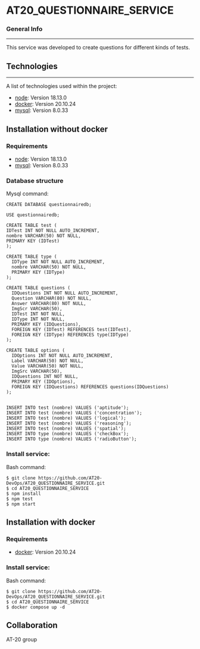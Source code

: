 # AT20_QUESTIONNAIRE_SERVICE
### General Info
***
This service was developed to create questions for different kinds of tests.
## Technologies
***
A list of technologies used within the project:
* [node](https://nodejs.org/en/download): Version 18.13.0 
* [docker](https://docs.docker.com/engine/release-notes/20.10/): Version 20.10.24
* [mysql](https://dev.mysql.com/downloads/mysql/): Version 8.0.33

## Installation without docker
### Requirements

* [node](https://nodejs.org/en/download): Version 18.13.0 
* [mysql](https://dev.mysql.com/downloads/mysql/): Version 8.0.33

### Database structure
Mysql command:

```Mysql
CREATE DATABASE questionnairedb;

USE questionnairedb;

CREATE TABLE test (
IDTest INT NOT NULL AUTO_INCREMENT,
nombre VARCHAR(50) NOT NULL,
PRIMARY KEY (IDTest)
);

CREATE TABLE type (
  IDType INT NOT NULL AUTO_INCREMENT,
  nombre VARCHAR(50) NOT NULL,
  PRIMARY KEY (IDType)
);

CREATE TABLE questions (
  IDQuestions INT NOT NULL AUTO_INCREMENT,
  Question VARCHAR(80) NOT NULL,
  Answer VARCHAR(80) NOT NULL,
  ImgScr VARCHAR(50),
  IDTest INT NOT NULL,
  IDType INT NOT NULL,
  PRIMARY KEY (IDQuestions),
  FOREIGN KEY (IDTest) REFERENCES test(IDTest),
  FOREIGN KEY (IDType) REFERENCES type(IDType)
);

CREATE TABLE options (
  IDOptions INT NOT NULL AUTO_INCREMENT,
  Label VARCHAR(50) NOT NULL,
  Value VARCHAR(50) NOT NULL,
  ImgSrc VARCHAR(50),
  IDQuestions INT NOT NULL,
  PRIMARY KEY (IDOptions),
  FOREIGN KEY (IDQuestions) REFERENCES questions(IDQuestions)
);


INSERT INTO test (nombre) VALUES ('aptitude');
INSERT INTO test (nombre) VALUES ('concentration');
INSERT INTO test (nombre) VALUES ('logical');
INSERT INTO test (nombre) VALUES ('reasoning');
INSERT INTO test (nombre) VALUES ('spatial');
INSERT INTO type (nombre) VALUES ('checkBox');
INSERT INTO type (nombre) VALUES ('radioButton');
```
### Install service:
Bash command:
```
$ git clone https://github.com/AT20-DevOps/AT20_QUESTIONNAIRE_SERVICE.git
$ cd AT20_QUESTIONNAIRE_SERVICE
$ npm install
$ npm test
$ npm start
```

## Installation with docker
### Requirements
* [docker](https://docs.docker.com/engine/release-notes/20.10/): Version 20.10.24

### Install service:
Bash command:
```
$ git clone https://github.com/AT20-DevOps/AT20_QUESTIONNAIRE_SERVICE.git
$ cd AT20_QUESTIONNAIRE_SERVICE
$ docker compose up -d
```


## Collaboration
AT-20 group